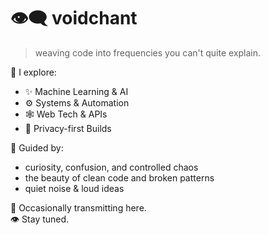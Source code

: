 # 👁️‍🗨️ voidchant

> weaving code into frequencies you can't quite explain.

🧪 I explore:  
- ✨ Machine Learning & AI  
- ⚙️ Systems & Automation  
- 🕸️ Web Tech & APIs  
- 🔐 Privacy-first Builds  

🧭 Guided by:  
- curiosity, confusion, and controlled chaos  
- the beauty of clean code and broken patterns  
- quiet noise & loud ideas  

📡 Occasionally transmitting here.  
👁️ Stay tuned.
